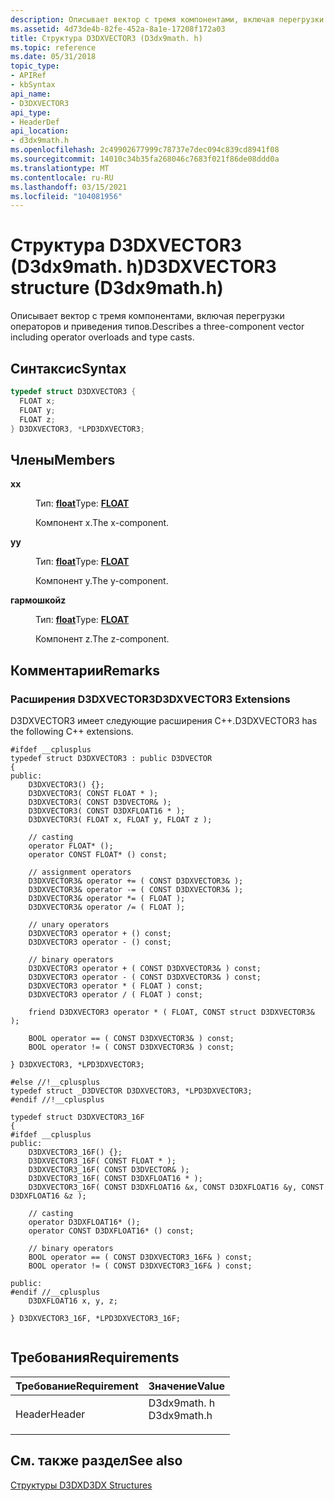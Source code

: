 ```yaml
---
description: Описывает вектор с тремя компонентами, включая перегрузки операторов и приведения типов.
ms.assetid: 4d73de4b-82fe-452a-8a1e-17208f172a03
title: Структура D3DXVECTOR3 (D3dx9math. h)
ms.topic: reference
ms.date: 05/31/2018
topic_type:
- APIRef
- kbSyntax
api_name:
- D3DXVECTOR3
api_type:
- HeaderDef
api_location:
- d3dx9math.h
ms.openlocfilehash: 2c49902677999c78737e7dec094c839cd8941f08
ms.sourcegitcommit: 14010c34b35fa268046c7683f021f86de08ddd0a
ms.translationtype: MT
ms.contentlocale: ru-RU
ms.lasthandoff: 03/15/2021
ms.locfileid: "104081956"
---
```

# <a name="d3dxvector3-structure-d3dx9mathh"></a><span data-ttu-id="1765f-103">Структура D3DXVECTOR3 (D3dx9math. h)</span><span class="sxs-lookup"><span data-stu-id="1765f-103">D3DXVECTOR3 structure (D3dx9math.h)</span></span>

<span data-ttu-id="1765f-104">Описывает вектор с тремя компонентами, включая перегрузки операторов и приведения типов.</span><span class="sxs-lookup"><span data-stu-id="1765f-104">Describes a three-component vector including operator overloads and type casts.</span></span>

## <a name="syntax"></a><span data-ttu-id="1765f-105">Синтаксис</span><span class="sxs-lookup"><span data-stu-id="1765f-105">Syntax</span></span>


```C++
typedef struct D3DXVECTOR3 {
  FLOAT x;
  FLOAT y;
  FLOAT z;
} D3DXVECTOR3, *LPD3DXVECTOR3;
```



## <a name="members"></a><span data-ttu-id="1765f-106">Члены</span><span class="sxs-lookup"><span data-stu-id="1765f-106">Members</span></span>

<dl> <dt>

<span data-ttu-id="1765f-107">**x**</span><span class="sxs-lookup"><span data-stu-id="1765f-107">**x**</span></span>
</dt> <dd>

<span data-ttu-id="1765f-108">Тип: **[ **float**](../winprog/windows-data-types.md)**</span><span class="sxs-lookup"><span data-stu-id="1765f-108">Type: **[**FLOAT**](../winprog/windows-data-types.md)**</span></span>

</dd> <dd>

<span data-ttu-id="1765f-109">Компонент x.</span><span class="sxs-lookup"><span data-stu-id="1765f-109">The x-component.</span></span>

</dd> <dt>

<span data-ttu-id="1765f-110">**y**</span><span class="sxs-lookup"><span data-stu-id="1765f-110">**y**</span></span>
</dt> <dd>

<span data-ttu-id="1765f-111">Тип: **[ **float**](../winprog/windows-data-types.md)**</span><span class="sxs-lookup"><span data-stu-id="1765f-111">Type: **[**FLOAT**](../winprog/windows-data-types.md)**</span></span>

</dd> <dd>

<span data-ttu-id="1765f-112">Компонент y.</span><span class="sxs-lookup"><span data-stu-id="1765f-112">The y-component.</span></span>

</dd> <dt>

<span data-ttu-id="1765f-113">**гармошкой**</span><span class="sxs-lookup"><span data-stu-id="1765f-113">**z**</span></span>
</dt> <dd>

<span data-ttu-id="1765f-114">Тип: **[ **float**](../winprog/windows-data-types.md)**</span><span class="sxs-lookup"><span data-stu-id="1765f-114">Type: **[**FLOAT**](../winprog/windows-data-types.md)**</span></span>

</dd> <dd>

<span data-ttu-id="1765f-115">Компонент z.</span><span class="sxs-lookup"><span data-stu-id="1765f-115">The z-component.</span></span>

</dd> </dl>

## <a name="remarks"></a><span data-ttu-id="1765f-116">Комментарии</span><span class="sxs-lookup"><span data-stu-id="1765f-116">Remarks</span></span>

### <a name="d3dxvector3-extensions"></a><span data-ttu-id="1765f-117">Расширения D3DXVECTOR3</span><span class="sxs-lookup"><span data-stu-id="1765f-117">D3DXVECTOR3 Extensions</span></span>

<span data-ttu-id="1765f-118">D3DXVECTOR3 имеет следующие расширения C++.</span><span class="sxs-lookup"><span data-stu-id="1765f-118">D3DXVECTOR3 has the following C++ extensions.</span></span>


```
#ifdef __cplusplus
typedef struct D3DXVECTOR3 : public D3DVECTOR
{
public:
    D3DXVECTOR3() {};
    D3DXVECTOR3( CONST FLOAT * );
    D3DXVECTOR3( CONST D3DVECTOR& );
    D3DXVECTOR3( CONST D3DXFLOAT16 * );
    D3DXVECTOR3( FLOAT x, FLOAT y, FLOAT z );

    // casting
    operator FLOAT* ();
    operator CONST FLOAT* () const;

    // assignment operators
    D3DXVECTOR3& operator += ( CONST D3DXVECTOR3& );
    D3DXVECTOR3& operator -= ( CONST D3DXVECTOR3& );
    D3DXVECTOR3& operator *= ( FLOAT );
    D3DXVECTOR3& operator /= ( FLOAT );

    // unary operators
    D3DXVECTOR3 operator + () const;
    D3DXVECTOR3 operator - () const;

    // binary operators
    D3DXVECTOR3 operator + ( CONST D3DXVECTOR3& ) const;
    D3DXVECTOR3 operator - ( CONST D3DXVECTOR3& ) const;
    D3DXVECTOR3 operator * ( FLOAT ) const;
    D3DXVECTOR3 operator / ( FLOAT ) const;

    friend D3DXVECTOR3 operator * ( FLOAT, CONST struct D3DXVECTOR3& );

    BOOL operator == ( CONST D3DXVECTOR3& ) const;
    BOOL operator != ( CONST D3DXVECTOR3& ) const;

} D3DXVECTOR3, *LPD3DXVECTOR3;

#else //!__cplusplus
typedef struct _D3DVECTOR D3DXVECTOR3, *LPD3DXVECTOR3;
#endif //!__cplusplus

typedef struct D3DXVECTOR3_16F
{
#ifdef __cplusplus
public:
    D3DXVECTOR3_16F() {};
    D3DXVECTOR3_16F( CONST FLOAT * );
    D3DXVECTOR3_16F( CONST D3DVECTOR& );
    D3DXVECTOR3_16F( CONST D3DXFLOAT16 * );
    D3DXVECTOR3_16F( CONST D3DXFLOAT16 &x, CONST D3DXFLOAT16 &y, CONST D3DXFLOAT16 &z );

    // casting
    operator D3DXFLOAT16* ();
    operator CONST D3DXFLOAT16* () const;

    // binary operators
    BOOL operator == ( CONST D3DXVECTOR3_16F& ) const;
    BOOL operator != ( CONST D3DXVECTOR3_16F& ) const;

public:
#endif //__cplusplus
    D3DXFLOAT16 x, y, z;

} D3DXVECTOR3_16F, *LPD3DXVECTOR3_16F;
        
```



## <a name="requirements"></a><span data-ttu-id="1765f-119">Требования</span><span class="sxs-lookup"><span data-stu-id="1765f-119">Requirements</span></span>



| <span data-ttu-id="1765f-120">Требование</span><span class="sxs-lookup"><span data-stu-id="1765f-120">Requirement</span></span> | <span data-ttu-id="1765f-121">Значение</span><span class="sxs-lookup"><span data-stu-id="1765f-121">Value</span></span> |
|-------------------|----------------------------------------------------------------------------------------|
| <span data-ttu-id="1765f-122">Header</span><span class="sxs-lookup"><span data-stu-id="1765f-122">Header</span></span><br/> | <dl> <span data-ttu-id="1765f-123"><dt>D3dx9math. h</dt></span><span class="sxs-lookup"><span data-stu-id="1765f-123"><dt>D3dx9math.h</dt></span></span> </dl> |



## <a name="see-also"></a><span data-ttu-id="1765f-124">См. также раздел</span><span class="sxs-lookup"><span data-stu-id="1765f-124">See also</span></span>

<dl> <dt>

[<span data-ttu-id="1765f-125">Структуры D3DX</span><span class="sxs-lookup"><span data-stu-id="1765f-125">D3DX Structures</span></span>](dx9-graphics-reference-d3dx-structures.md)
</dt> </dl>

 

 
